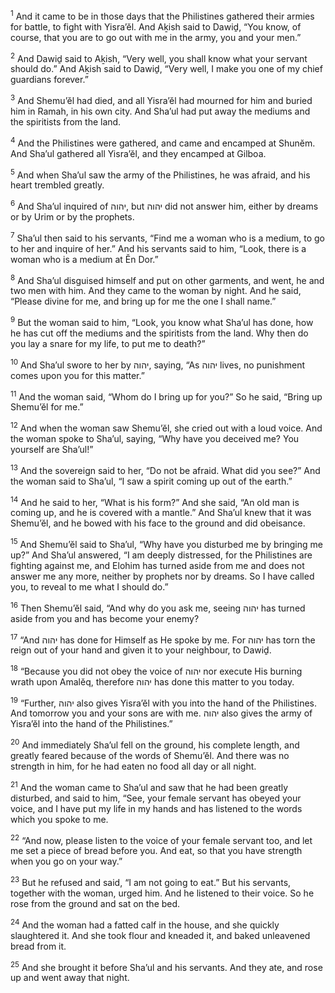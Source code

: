 <sup>1</sup> And it came to be in those days that the Philistines gathered their armies for battle, to fight with Yisra’ĕl. And Aḵish said to Dawiḏ, “You know, of course, that you are to go out with me in the army, you and your men.”

<sup>2</sup> And Dawiḏ said to Aḵish, “Very well, you shall know what your servant should do.” And Aḵish said to Dawiḏ, “Very well, I make you one of my chief guardians forever.”

<sup>3</sup> And Shemu’ĕl had died, and all Yisra’ĕl had mourned for him and buried him in Ramah, in his own city. And Sha’ul had put away the mediums and the spiritists from the land.

<sup>4</sup> And the Philistines were gathered, and came and encamped at Shunĕm. And Sha’ul gathered all Yisra’ĕl, and they encamped at Gilboa.

<sup>5</sup> And when Sha’ul saw the army of the Philistines, he was afraid, and his heart trembled greatly.

<sup>6</sup> And Sha’ul inquired of יהוה, but יהוה did not answer him, either by dreams or by Urim or by the prophets.

<sup>7</sup> Sha’ul then said to his servants, “Find me a woman who is a medium, to go to her and inquire of her.” And his servants said to him, “Look, there is a woman who is a medium at Ĕn Dor.”

<sup>8</sup> And Sha’ul disguised himself and put on other garments, and went, he and two men with him. And they came to the woman by night. And he said, “Please divine for me, and bring up for me the one I shall name.”

<sup>9</sup> But the woman said to him, “Look, you know what Sha’ul has done, how he has cut off the mediums and the spiritists from the land. Why then do you lay a snare for my life, to put me to death?”

<sup>10</sup> And Sha’ul swore to her by יהוה, saying, “As יהוה lives, no punishment comes upon you for this matter.”

<sup>11</sup> And the woman said, “Whom do I bring up for you?” So he said, “Bring up Shemu’ĕl for me.”

<sup>12</sup> And when the woman saw Shemu’ĕl, she cried out with a loud voice. And the woman spoke to Sha’ul, saying, “Why have you deceived me? You yourself are Sha’ul!”

<sup>13</sup> And the sovereign said to her, “Do not be afraid. What did you see?” And the woman said to Sha’ul, “I saw a spirit coming up out of the earth.”

<sup>14</sup> And he said to her, “What is his form?” And she said, “An old man is coming up, and he is covered with a mantle.” And Sha’ul knew that it was Shemu’ĕl, and he bowed with his face to the ground and did obeisance.

<sup>15</sup> And Shemu’ĕl said to Sha’ul, “Why have you disturbed me by bringing me up?” And Sha’ul answered, “I am deeply distressed, for the Philistines are fighting against me, and Elohim has turned aside from me and does not answer me any more, neither by prophets nor by dreams. So I have called you, to reveal to me what I should do.”

<sup>16</sup> Then Shemu’ĕl said, “And why do you ask me, seeing יהוה has turned aside from you and has become your enemy?

<sup>17</sup> “And יהוה has done for Himself as He spoke by me. For יהוה has torn the reign out of your hand and given it to your neighbour, to Dawiḏ.

<sup>18</sup> “Because you did not obey the voice of יהוה nor execute His burning wrath upon Amalĕq, therefore יהוה has done this matter to you today.

<sup>19</sup> “Further, יהוה also gives Yisra’ĕl with you into the hand of the Philistines. And tomorrow you and your sons are with me. יהוה also gives the army of Yisra’ĕl into the hand of the Philistines.”

<sup>20</sup> And immediately Sha’ul fell on the ground, his complete length, and greatly feared because of the words of Shemu’ĕl. And there was no strength in him, for he had eaten no food all day or all night.

<sup>21</sup> And the woman came to Sha’ul and saw that he had been greatly disturbed, and said to him, “See, your female servant has obeyed your voice, and I have put my life in my hands and has listened to the words which you spoke to me.

<sup>22</sup> “And now, please listen to the voice of your female servant too, and let me set a piece of bread before you. And eat, so that you have strength when you go on your way.”

<sup>23</sup> But he refused and said, “I am not going to eat.” But his servants, together with the woman, urged him. And he listened to their voice. So he rose from the ground and sat on the bed.

<sup>24</sup> And the woman had a fatted calf in the house, and she quickly slaughtered it. And she took flour and kneaded it, and baked unleavened bread from it.

<sup>25</sup> And she brought it before Sha’ul and his servants. And they ate, and rose up and went away that night.

